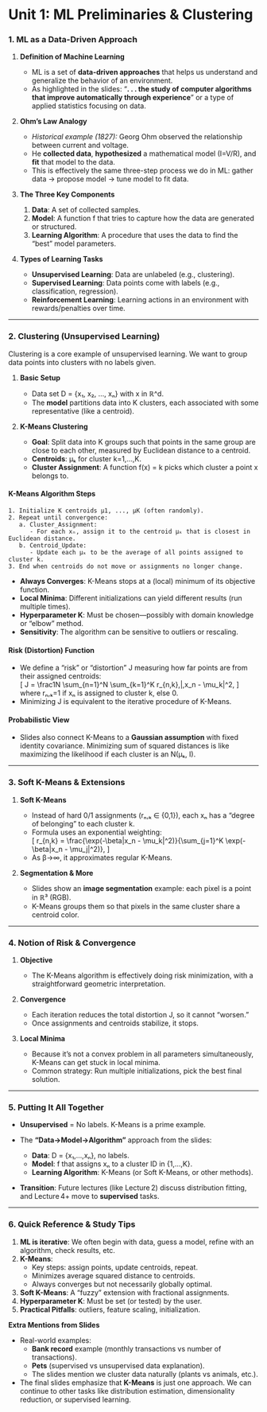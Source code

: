 # Unit 1: ML Preliminaries & Clustering

### 1. ML as a Data-Driven Approach

1. **Definition of Machine Learning**  
   - ML is a set of **data-driven approaches** that helps us understand and generalize the behavior of an environment.  
   - As highlighted in the slides: “**. . . the study of computer algorithms that improve automatically through experience**” or a type of applied statistics focusing on data.

2. **Ohm’s Law Analogy**  
   - *Historical example (1827):* Georg Ohm observed the relationship between current and voltage.  
   - He **collected data**, **hypothesized** a mathematical model (I=V/R), and **fit** that model to the data.  
   - This is effectively the same three-step process we do in ML: gather data → propose model → tune model to fit data.

3. **The Three Key Components**  
   1. **Data**: A set of collected samples.  
   2. **Model**: A function f that tries to capture how the data are generated or structured.  
   3. **Learning Algorithm**: A procedure that uses the data to find the “best” model parameters.

4. **Types of Learning Tasks**  
   - **Unsupervised Learning**: Data are unlabeled (e.g., clustering).  
   - **Supervised Learning**: Data points come with labels (e.g., classification, regression).  
   - **Reinforcement Learning**: Learning actions in an environment with rewards/penalties over time.  

---

### 2. Clustering (Unsupervised Learning)

Clustering is a core example of unsupervised learning. We want to group data points into clusters with no labels given.

1. **Basic Setup**  
   - Data set D = {x₁, x₂, …, xₙ} with x in ℝ^d.  
   - The **model** partitions data into K clusters, each associated with some representative (like a centroid).

2. **K-Means Clustering**  
   - **Goal**: Split data into K groups such that points in the same group are close to each other, measured by Euclidean distance to a centroid.  
   - **Centroids**: μₖ for cluster k=1,…,K.  
   - **Cluster Assignment**: A function f(x) = k picks which cluster a point x belongs to.

#### K-Means Algorithm Steps

```
1. Initialize K centroids μ1, ..., μK (often randomly).
2. Repeat until convergence:
   a. Cluster_Assignment:
      - For each xₙ, assign it to the centroid μₖ that is closest in Euclidean distance.
   b. Centroid_Update:
      - Update each μₖ to be the average of all points assigned to cluster k.
3. End when centroids do not move or assignments no longer change.
```

- **Always Converges**: K-Means stops at a (local) minimum of its objective function.  
- **Local Minima**: Different initializations can yield different results (run multiple times).  
- **Hyperparameter K**: Must be chosen—possibly with domain knowledge or “elbow” method.  
- **Sensitivity**: The algorithm can be sensitive to outliers or rescaling.

#### Risk (Distortion) Function  
- We define a “risk” or “distortion” J measuring how far points are from their assigned centroids:  
  \[
    J = \frac1N \sum_{n=1}^N \sum_{k=1}^K r_{n,k}\,\|\,x_n - \mu_k\|^2,
  \]  
  where rₙ,ₖ=1 if xₙ is assigned to cluster k, else 0.  
- Minimizing J is equivalent to the iterative procedure of K-Means.

#### Probabilistic View  
- Slides also connect K-Means to a **Gaussian assumption** with fixed identity covariance. Minimizing sum of squared distances is like maximizing the likelihood if each cluster is an N(μₖ, I).

---

### 3. Soft K-Means & Extensions

1. **Soft K-Means**  
   - Instead of hard 0/1 assignments (rₙ,ₖ ∈ {0,1}), each xₙ has a “degree of belonging” to each cluster k.  
   - Formula uses an exponential weighting:  
     \[
       r_{n,k} = \frac{\exp(-\beta\|x_n - \mu_k\|^2)}{\sum_{j=1}^K \exp(-\beta\|x_n - \mu_j\|^2)},
     \]  
   - As β→∞, it approximates regular K-Means.

2. **Segmentation & More**  
   - Slides show an **image segmentation** example: each pixel is a point in ℝ³ (RGB).  
   - K-Means groups them so that pixels in the same cluster share a centroid color.

---

### 4. Notion of Risk & Convergence

1. **Objective**  
   - The K-Means algorithm is effectively doing risk minimization, with a straightforward geometric interpretation.

2. **Convergence**  
   - Each iteration reduces the total distortion J, so it cannot “worsen.”  
   - Once assignments and centroids stabilize, it stops.

3. **Local Minima**  
   - Because it’s not a convex problem in all parameters simultaneously, K-Means can get stuck in local minima.  
   - Common strategy: Run multiple initializations, pick the best final solution.

---

### 5. Putting It All Together

- **Unsupervised** = No labels. K-Means is a prime example.  
- The **“Data→Model→Algorithm”** approach from the slides:  
  - **Data**: D = {x₁,…,xₙ}, no labels.  
  - **Model**: f that assigns xₙ to a cluster ID in {1,…,K}.  
  - **Learning Algorithm**: K-Means (or Soft K-Means, or other methods).  

- **Transition**: Future lectures (like Lecture 2) discuss distribution fitting, and Lecture 4+ move to **supervised** tasks.

---

### 6. Quick Reference & Study Tips

1. **ML is iterative**: We often begin with data, guess a model, refine with an algorithm, check results, etc.  
2. **K-Means**:  
   - Key steps: assign points, update centroids, repeat.  
   - Minimizes average squared distance to centroids.  
   - Always converges but not necessarily globally optimal.  
3. **Soft K-Means**: A “fuzzy” extension with fractional assignments.  
4. **Hyperparameter K**: Must be set (or tested) by the user.  
5. **Practical Pitfalls**: outliers, feature scaling, initialization.  

**Extra Mentions from Slides**  
- Real-world examples:  
  - **Bank record** example (monthly transactions vs number of transactions).  
  - **Pets** (supervised vs unsupervised data explanation).  
  - The slides mention we cluster data naturally (plants vs animals, etc.).  
- The final slides emphasize that **K-Means** is just one approach. We can continue to other tasks like distribution estimation, dimensionality reduction, or supervised learning.